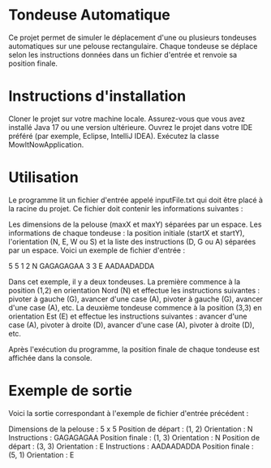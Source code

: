 # Tondeuse Automatique

Ce projet permet de simuler le déplacement d'une ou plusieurs tondeuses automatiques sur une pelouse rectangulaire.
Chaque tondeuse se déplace selon les instructions données dans un fichier d'entrée et renvoie sa position finale.

# Instructions d'installation
Cloner le projet sur votre machine locale.
Assurez-vous que vous avez installé Java 17 ou une version ultérieure.
Ouvrez le projet dans votre IDE préféré (par exemple, Eclipse, IntelliJ IDEA).
Exécutez la classe MowItNowApplication.

# Utilisation
Le programme lit un fichier d'entrée appelé inputFile.txt qui doit être placé à la racine du projet.
Ce fichier doit contenir les informations suivantes :

Les dimensions de la pelouse (maxX et maxY) séparées par un espace.
Les informations de chaque tondeuse : la position initiale (startX et startY), 
l'orientation (N, E, W ou S) et la liste des instructions (D, G ou A) séparées par un espace.
Voici un exemple de fichier d'entrée :

5 5
1 2 N
GAGAGAGAA
3 3 E
AADAADADDA

Dans cet exemple, il y a deux tondeuses. 
La première commence à la position (1,2) en orientation Nord (N) et effectue les instructions suivantes : pivoter à gauche (G),
avancer d'une case (A), pivoter à gauche (G), avancer d'une case (A), etc. La deuxième tondeuse commence à la position (3,3)
en orientation Est (E) et effectue les instructions suivantes : avancer d'une case (A), pivoter à droite (D),
avancer d'une case (A), pivoter à droite (D), etc.

Après l'exécution du programme, la position finale de chaque tondeuse est affichée dans la console.

# Exemple de sortie

Voici la sortie correspondant à l'exemple de fichier d'entrée précédent :

Dimensions de la pelouse : 5 x 5
Position de départ : (1, 2) Orientation : N Instructions : GAGAGAGAA
Position finale : (1, 3) Orientation : N
Position de départ : (3, 3) Orientation : E Instructions : AADAADADDA
Position finale : (5, 1) Orientation : E

